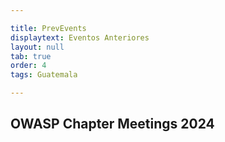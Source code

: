 ```yaml
---

title: PrevEvents
displaytext: Eventos Anteriores
layout: null
tab: true
order: 4
tags: Guatemala

---
```


## OWASP Chapter Meetings 2024
